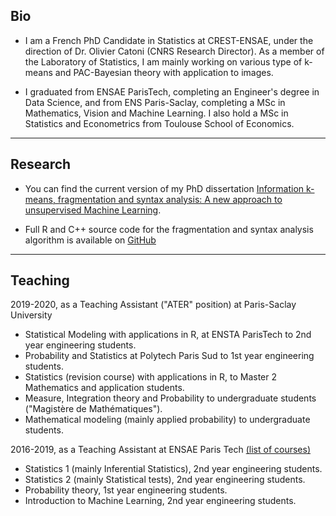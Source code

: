 ## Bio

* I am a French PhD Candidate in Statistics at CREST-ENSAE, under the direction of Dr. Olivier Catoni (CNRS Research Director). 
As a member of the Laboratory of Statistics, I am mainly working on various type of k-means and PAC-Bayesian theory with application to images. 


* I graduated from ENSAE ParisTech, completing an Engineer's degree in Data Science, and from ENS Paris-Saclay, completing a MSc in Mathematics, Vision and Machine Learning. 
I also hold a MSc in Statistics and Econometrics from Toulouse School of Economics.

---

## Research
* You can find the current version of my PhD dissertation 
<a href="papers/thesis.pdf" target="_blank">Information k-means, fragmentation and syntax analysis: A new approach to unsupervised Machine Learning</a>.

* Full R and C++ source code for the fragmentation and syntax analysis algorithm is available on  <a href="https://github.com/GautierAppert/PatchProcess">GitHub</a> 

---

## Teaching

2019-2020, as a Teaching Assistant ("ATER" position) at Paris-Saclay University

* Statistical Modeling with applications in R, at ENSTA ParisTech to 2nd year engineering students.
* Probability and Statistics at Polytech Paris Sud to 1st year engineering students. 
* Statistics (revision course) with applications in R, to Master 2 Mathematics and application students. 
* Measure, Integration theory and Probability to undergraduate students ("Magistère de Mathématiques").
* Mathematical modeling (mainly applied probability) to undergraduate students.

2016-2019, as a Teaching Assistant at ENSAE Paris Tech 
<a href="teaching/teaching_assistant.pdf" target="_blank">(list of courses)</a>

* Statistics 1 (mainly Inferential Statistics), 2nd year engineering students.
* Statistics 2 (mainly Statistical tests), 2nd year engineering students.
* Probability theory, 1st year engineering students.
* Introduction to Machine Learning, 2nd year engineering students.

